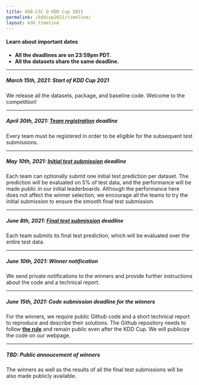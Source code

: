 ```yaml
---
title: OGB-LSC @ KDD Cup 2021
permalink: /kddcup2021/timeline/
layout: kdd_timeline
---
```


#### **Learn about important dates** 
- **All the deadlines are on 23:59pm PDT.** 
- **All the datasets share the same deadline.** 

-------


##### **March 15th, 2021: Start of KDD Cup 2021**
We release all the datasets, package, and baseline code. Welcome to the competition!

-------

##### **April 30th, 2021: [Team registration](../participate/#registration) deadline**
Every team must be registered in order to be eligible for the subsequent test submissions.

-------

##### **May 10th, 2021: [Initial test submission](../participate/#initial) deadline**
Each team can optionally submit one initial test prediction per dataset.
The prediction will be evaluated on 5% of test data, and the performance will be made public in our initial leaderboards.
Although the performance here does not affect the winner selection, we encourage all the teams to try the initial submission to ensure the smooth final test submission.

--------

##### **June 8th, 2021: [Final test submission](../participate/#final) deadline**
Each team submits its final test prediction, which will be evaluated over the entire test data.

--------

##### **June 10th, 2021: Winner notification**
We send private notifications to the winners and provide further instructions about the code and a technical report.

-------

##### **June 15th, 2021: Code submission deadline for the winners**
For the winners, we require public Github code and a short technical report to reproduce and describe their solutions.
The Github repository needs to follow **[the rule](/kddcup2021/rules/#code)** and remain public even after the KDD Cup. We will publicize the code on our webpage.

--------

##### **TBD: Public annoucement of winners**
The winners as well as the results of all the final test submissions will be also made publicly available.
